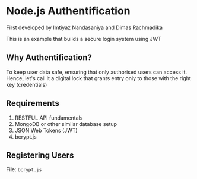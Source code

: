 # Node.js Authentification
First developed by Imtiyaz Nandasaniya and Dimas Rachmadika

This is an example that builds a secure login system using JWT


## Why Authentification?
To keep user data safe, ensuring that only authorised users can access it. Hence, let's call it a digital lock that grants entry only to those with the right key (credentials)


## Requirements
1. RESTFUL API fundamentals
2. MongoDB or other similar database setup
3. JSON Web Tokens (JWT)
4. bcrypt.js


## Registering Users
File: <code>bcrypt.js</code>
